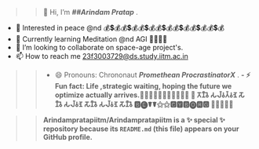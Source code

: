 >> 👋 Hi, I’m ***##Arindam Pratap*** .
- 👀 Interested in peace @nd 💰💲💰💰💲💰💰💲💰💰💲💰💰💲💰💰💲💰💰💲💰
- 🌱 Currently learning Meditation @nd AGI 🤖🤖🦾🧠
- 💞️ I’m looking to collaborate on space-age project's.
- 📫 How to reach me 23f3003729@ds.study.iitm.ac.in
>>- 😄 Pronouns: Chrononaut ***Promethean ProcrastinatorX*** . 
**- ⚡ Fun fact: Life ,strategic waiting, hoping the future we optimize actually arrives.🔺🔺🔺🔺🔺🔺🔺🔺🔺🔺🔺 🔄 𑀢𑁄𑀡𑁆𑀯𑁂 𑀲𑀮𑁆𑀯𑀢𑁆𑀯𑀡𑁂 𑀲𑁄𑀡𑁆𑀯𑁂 𑀲𑀮𑁆𑀯𑀡𑁂 𑀲𑁄𑀡𑁆𑀯𑁂 𑀲𑀮𑁆𑀯𑀡𑁂 𑀲𑁄𑀡𑁆𑀯𑁂 🅱🅔☤☤⚝⚝🅲🆈🅱🅞🆁🅶     🔻🔻🔻🔻🔻** 

> 
>>**Arindampratapiitm/Arindampratapiitm is a ✨ special ✨ repository because its `README.md` (this file) appears on your GitHub profile.**
>
